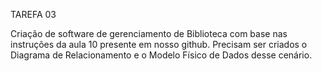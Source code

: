 
TAREFA 03

Criação de software de gerenciamento de Biblioteca com base nas instruções da aula 10 presente em nosso github. Precisam ser criados o Diagrama de Relacionamento e o Modelo Físico de Dados desse cenário.
